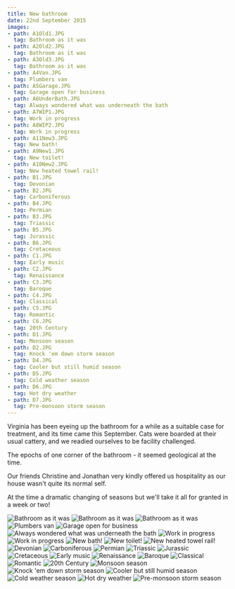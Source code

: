 ```yaml
---
title: New bathroom
date: 22nd September 2015
images:
- path: A1Old1.JPG
  tag: Bathroom as it was
- path: A2Old2.JPG
  tag: Bathroom as it was
- path: A3Old3.JPG
  tag: Bathroom as it was
- path: A4Van.JPG
  tag: Plumbers van
- path: A5Garage.JPG
  tag: Garage open for business
- path: A6UnderBath.JPG
  tag: Always wondered what was underneath the bath
- path: A7WIP1.JPG
  tag: Work in progress
- path: A8WIP2.JPG
  tag: Work in progress
- path: A11New3.JPG
  tag: New bath!
- path: A9New1.JPG
  tag: New toilet!
- path: A10New2.JPG
  tag: New heated towel rail!
- path: B1.JPG
  tag: Devonian
- path: B2.JPG
  tag: Carboniferous
- path: B4.JPG
  tag: Permian
- path: B3.JPG
  tag: Triassic
- path: B5.JPG
  tag: Jurassic
- path: B6.JPG
  tag: Cretaceous
- path: C1.JPG
  tag: Early music
- path: C2.JPG
  tag: Renaissance
- path: C3.JPG
  tag: Baroque
- path: C4.JPG
  tag: Classical
- path: C5.JPG
  tag: Romantic
- path: C6.JPG
  tag: 20th Century
- path: D1.JPG
  tag: Monsoon season
- path: D2.JPG
  tag: Knock 'em down storm season
- path: D4.JPG
  tag: Cooler but still humid season
- path: D5.JPG
  tag: Cold weather season
- path: D6.JPG
  tag: Hot dry weather
- path: D7.JPG
  tag: Pre-monsoon storm season
---
```

Virginia has been eyeing up the bathroom for a while as a suitable case for treatment,
and its time came this September. Cats were boarded at their usual cattery, and we readied
ourselves to be facility challenged.

The epochs of one corner of the bathroom - it seemed geological at the time.

Our friends Christine and Jonathan very kindly offered us hospitality
as our house wasn't quite its normal self.

At the time a dramatic changing of seasons but we'll take it all for
granted in a week or two!

![Bathroom as it was](A1Old1.JPG)
![Bathroom as it was](A2Old2.JPG)
![Bathroom as it was](A3Old3.JPG)
![Plumbers van](A4Van.JPG)
![Garage open for business](A5Garage.JPG)
![Always wondered what was underneath the bath](A6UnderBath.JPG)
![Work in progress](A7WIP1.JPG)
![Work in progress](A8WIP2.JPG)
![New bath!](A11New3.JPG)
![New toilet!](A9New1.JPG)
![New heated towel rail!](A10New2.JPG)
![Devonian](B1.JPG)
![Carboniferous](B2.JPG)
![Permian](B4.JPG)
![Triassic](B3.JPG)
![Jurassic](B5.JPG)
![Cretaceous](B6.JPG)
![Early music](C1.JPG)
![Renaissance](C2.JPG)
![Baroque](C3.JPG)
![Classical](C4.JPG)
![Romantic](C5.JPG)
![20th Century](C6.JPG)
![Monsoon season](D1.JPG)
![Knock 'em down storm season](D2.JPG)
![Cooler but still humid season](D4.JPG)
![Cold weather season](D5.JPG)
![Hot dry weather](D6.JPG)
![Pre-monsoon storm season](D7.JPG)
